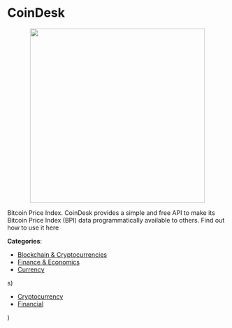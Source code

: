 # CoinDesk
<p align="center">
    <img width="400" src="https://raw.githubusercontent.com/apis-list/apis-list/apis/coindesk/logo_256x256.png" />
</p>

Bitcoin Price Index. CoinDesk provides a simple and free API to make its Bitcoin Price Index (BPI) data programmatically available to others.  Find out how to use it here



**Categories**:
- [Blockchain & Cryptocurrencies](https://github.com/apis-list/apis-list#blockchain-and-cryptocurrencies)
- [Finance & Economics](https://github.com/apis-list/apis-list#finance-and-economics)
- [Currency](https://github.com/apis-list/apis-list#currency)



s)
- [Cryptocurrency](https://github.com/apis-list/apis-list#cryptocurrency)
- [Financial](https://github.com/apis-list/apis-list#financial)



)



